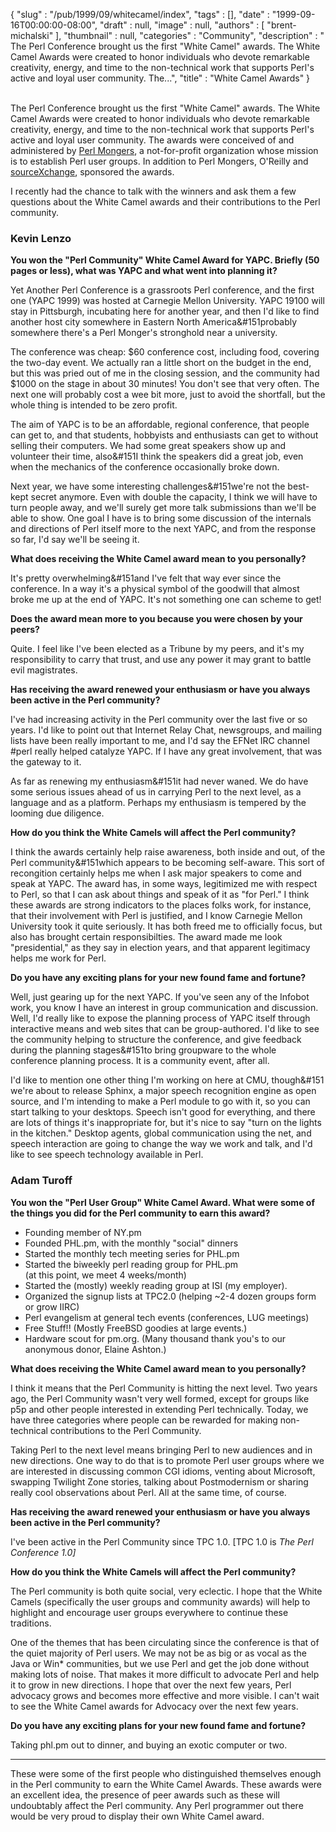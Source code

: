 {
   "slug" : "/pub/1999/09/whitecamel/index",
   "tags" : [],
   "date" : "1999-09-16T00:00:00-08:00",
   "draft" : null,
   "image" : null,
   "authors" : [
      "brent-michalski"
   ],
   "thumbnail" : null,
   "categories" : "Community",
   "description" : " The Perl Conference brought us the first \"White Camel\" awards. The White Camel Awards were created to honor individuals who devote remarkable creativity, energy, and time to the non-technical work that supports Perl's active and loyal user community. The...",
   "title" : "White Camel Awards"
}





\
The Perl Conference brought us the first "White Camel" awards. The White
Camel Awards were created to honor individuals who devote remarkable
creativity, energy, and time to the non-technical work that supports
Perl's active and loyal user community. The awards were conceived of and
administered by [Perl Mongers](http://www.pm.org), a not-for-profit
organization whose mission is to establish Perl user groups. In addition
to Perl Mongers, O'Reilly and
[sourceXchange](http://www.sourceXchange.com), sponsored the awards.

I recently had the chance to talk with the winners and ask them a few
questions about the White Camel awards and their contributions to the
Perl community.

### Kevin Lenzo

**You won the "Perl Community" White Camel Award for YAPC. Briefly (50
pages or less), what was YAPC and what went into planning it?**

Yet Another Perl Conference is a grassroots Perl conference, and the
first one (YAPC 1999) was hosted at Carnegie Mellon University. YAPC
19100 will stay in Pittsburgh, incubating here for another year, and
then I'd like to find another host city somewhere in Eastern North
America&\#151probably somewhere there's a Perl Monger's stronghold near
a university.

The conference was cheap: \$60 conference cost, including food, covering
the two-day event. We actually ran a little short on the budget in the
end, but this was pried out of me in the closing session, and the
community had \$1000 on the stage in about 30 minutes! You don't see
that very often. The next one will probably cost a wee bit more, just to
avoid the shortfall, but the whole thing is intended to be zero profit.

The aim of YAPC is to be an affordable, regional conference, that people
can get to, and that students, hobbyists and enthusiasts can get to
without selling their computers. We had some great speakers show up and
volunteer their time, also&\#151I think the speakers did a great job,
even when the mechanics of the conference occasionally broke down.

Next year, we have some interesting challenges&\#151we're not the
best-kept secret anymore. Even with double the capacity, I think we will
have to turn people away, and we'll surely get more talk submissions
than we'll be able to show. One goal I have is to bring some discussion
of the internals and directions of Perl itself more to the next YAPC,
and from the response so far, I'd say we'll be seeing it.

**What does receiving the White Camel award mean to you personally?**

It's pretty overwhelming&\#151and I've felt that way ever since the
conference. In a way it's a physical symbol of the goodwill that almost
broke me up at the end of YAPC. It's not something one can scheme to
get!

**Does the award mean more to you because you were chosen by your
peers?**

Quite. I feel like I've been elected as a Tribune by my peers, and it's
my responsibility to carry that trust, and use any power it may grant to
battle evil magistrates.

**Has receiving the award renewed your enthusiasm or have you always
been active in the Perl community?**

I've had increasing activity in the Perl community over the last five or
so years. I'd like to point out that Internet Relay Chat, newsgroups,
and mailing lists have been really important to me, and I'd say the
EFNet IRC channel \#perl really helped catalyze YAPC. If I have any
great involvement, that was the gateway to it.

As far as renewing my enthusiasm&\#151it had never waned. We do have
some serious issues ahead of us in carrying Perl to the next level, as a
language and as a platform. Perhaps my enthusiasm is tempered by the
looming due diligence.

**How do you think the White Camels will affect the Perl community?**

I think the awards certainly help raise awareness, both inside and out,
of the Perl community&\#151which appears to be becoming self-aware. This
sort of recongition certainly helps me when I ask major speakers to come
and speak at YAPC. The award has, in some ways, legitimized me with
respect to Perl, so that I can ask about things and speak of it as "for
Perl." I think these awards are strong indicators to the places folks
work, for instance, that their involvement with Perl is justified, and I
know Carnegie Mellon University took it quite seriously. It has both
freed me to officially focus, but also has brought certain
responsibilties. The award made me look "presidential," as they say in
election years, and that apparent legitimacy helps me work for Perl.

**Do you have any exciting plans for your new found fame and fortune?**

Well, just gearing up for the next YAPC. If you've seen any of the
Infobot work, you know I have an interest in group communication and
discussion. Well, I'd really like to expose the planning process of YAPC
itself through interactive means and web sites that can be
group-authored. I'd like to see the community helping to structure the
conference, and give feedback during the planning stages&\#151to bring
groupware to the whole conference planning process. It is a community
event, after all.

I'd like to mention one other thing I'm working on here at CMU,
though&\#151 we're about to release Sphinx, a major speech recognition
engine as open source, and I'm intending to make a Perl module to go
with it, so you can start talking to your desktops. Speech isn't good
for everything, and there are lots of things it's inappropriate for, but
it's nice to say "turn on the lights in the kitchen." Desktop agents,
global communication using the net, and speech interaction are going to
change the way we work and talk, and I'd like to see speech technology
available in Perl.

### Adam Turoff

**You won the "Perl User Group" White Camel Award. What were some of the
things you did for the Perl community to earn this award?**

-   Founding member of NY.pm
-   Founded PHL.pm, with the monthly "social" dinners
-   Started the monthly tech meeting series for PHL.pm
-   Started the biweekly perl reading group for PHL.pm\
    (at this point, we meet 4 weeks/month)
-   Started the (mostly) weekly reading group at ISI (my employer).
-   Organized the signup lists at TPC2.0 (helping \~2-4 dozen groups
    form or grow IIRC)
-   Perl evangelism at general tech events (conferences, LUG meetings)
-   Free Stuff!! (Mostly FreeBSD goodies at large events.)
-   Hardware scout for pm.org. (Many thousand thank you's to our
    anonymous donor, Elaine Ashton.)

**What does receiving the White Camel award mean to you personally?**

I think it means that the Perl Community is hitting the next level. Two
years ago, the Perl Community wasn't very well formed, except for groups
like p5p and other people interested in extending Perl technically.
Today, we have three categories where people can be rewarded for making
non-technical contributions to the Perl Community.

Taking Perl to the next level means bringing Perl to new audiences and
in new directions. One way to do that is to promote Perl user groups
where we are interested in discussing common CGI idioms, venting about
Microsoft, swapping Twilight Zone stories, talking about Postmodernism
or sharing really cool observations about Perl. All at the same time, of
course.

**Has receiving the award renewed your enthusiasm or have you always
been active in the Perl community?**

I've been active in the Perl Community since TPC 1.0. \[TPC 1.0 is *The
Perl Conference 1.0\]*

**How do you think the White Camels will affect the Perl community?**

The Perl community is both quite social, very eclectic. I hope that the
White Camels (specifically the user groups and community awards) will
help to highlight and encourage user groups everywhere to continue these
traditions.

One of the themes that has been circulating since the conference is that
of the quiet majority of Perl users. We may not be as big or as vocal as
the Java or Win\* communities, but we use Perl and get the job done
without making lots of noise. That makes it more difficult to advocate
Perl and help it to grow in new directions. I hope that over the next
few years, Perl advocacy grows and becomes more effective and more
visible. I can't wait to see the White Camel awards for Advocacy over
the next few years.

**Do you have any exciting plans for your new found fame and fortune?**

Taking phl.pm out to dinner, and buying an exotic computer or two.

------------------------------------------------------------------------

These were some of the first people who distinguished themselves enough
in the Perl community to earn the White Camel Awards. These awards were
an excellent idea, the presence of peer awards such as these will
undoubtably affect the Perl community. Any Perl programmer out there
would be very proud to display their own White Camel award.


